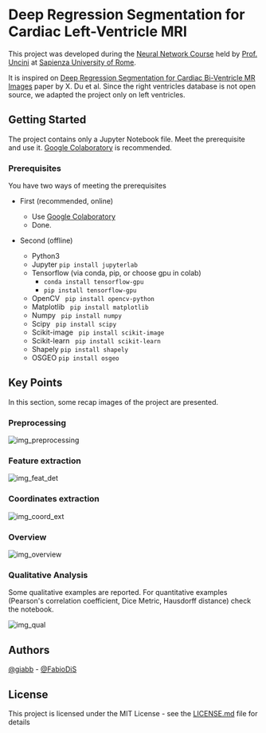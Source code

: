 # Deep Regression Segmentation for Cardiac Left-Ventricle MRI

This project was developed during the [Neural Network Course](http://www.uncini.com/dida/NN/index.html) held by [Prof. Uncini](http://www.uncini.com/) at [Sapienza University of Rome](https://www.uniroma1.it).

It is inspired on [Deep Regression Segmentation for Cardiac Bi-Ventricle MR Images](https://ieeexplore.ieee.org/document/8245780) paper by X. Du et al.  Since the right ventricles database is not open source, we adapted the project only on left ventricles.  


## Getting Started

The project contains only a Jupyter Notebook file. Meet the prerequisite and use it. [Google Colaboratory](https://colab.research.google.com) is recommended.


### Prerequisites

You have two ways of meeting the prerequisites

- First (recommended, online)
  - Use [Google Colaboratory](https://colab.research.google.com) 
  - Done.

- Second (offline)
  - Python3
  - Jupyter ``` pip install jupyterlab ```
  - Tensorflow (via conda, pip, or choose gpu in colab)
    - ``` conda install tensorflow-gpu ```
    - ``` pip install tensorflow-gpu ```
  - OpenCV  ``` pip install opencv-python```
  - Matplotlib ``` pip install matplotlib```
  - Numpy ``` pip install numpy```
  - Scipy ``` pip install scipy```
  - Scikit-image ``` pip install scikit-image```
  - Scikit-learn ``` pip install scikit-learn```
  - Shapely ``` pip install shapely ```
  - OSGEO ``` pip install osgeo ```


## Key Points

In this section, some recap images of the project are presented.

### Preprocessing

![img_preprocessing](https://raw.githubusercontent.com/giabb/quantification-of-cardiac-mri/main/md_img/preprocessing.png)

### Feature extraction

![img_feat_det](https://raw.githubusercontent.com/giabb/quantification-of-cardiac-mri/main/md_img/features_detection.png)

### Coordinates extraction

![img_coord_ext](https://raw.githubusercontent.com/giabb/quantification-of-cardiac-mri/main/md_img/coordinates_extraction.png)

### Overview

![img_overview](https://raw.githubusercontent.com/giabb/quantification-of-cardiac-mri/main/md_img/summary.png)

### Qualitative Analysis

Some qualitative examples are reported. For quantitative examples (Pearson's correlation coefficient, Dice Metric, Hausdorff distance) check the notebook.

![img_qual](https://raw.githubusercontent.com/giabb/quantification-of-cardiac-mri/main/md_img/qualitative_analysis.png)


## Authors

[@giabb](https://github.com/giabb) - [@FabioDiS](https://github.com/FabioDiS)

## License

This project is licensed under the MIT License - see the [LICENSE.md](LICENSE.md) file for details

